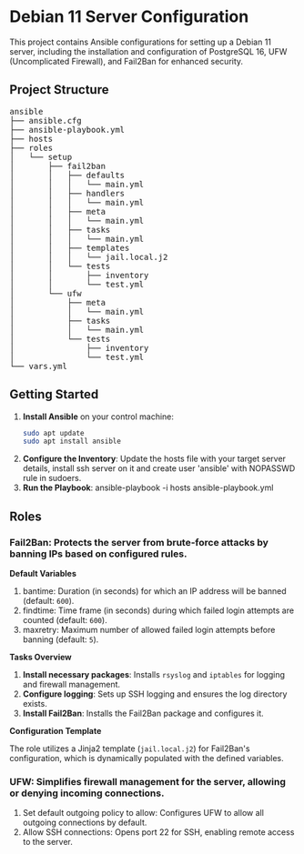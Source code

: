 # Debian 11 Server Configuration

This project contains Ansible configurations for setting up a Debian 11 server, including the installation and configuration of PostgreSQL 16, UFW (Uncomplicated Firewall), and Fail2Ban for enhanced security.

## Project Structure

<pre>
ansible  
├── ansible.cfg
├── ansible-playbook.yml 
├── hosts
├── roles
│   └── setup
│       ├── fail2ban
│       │   ├── defaults
│       │   │   └── main.yml
│       │   ├── handlers
│       │   │   └── main.yml 
│       │   ├── meta
│       │   │   └── main.yml
│       │   ├── tasks
│       │   │   └── main.yml
│       │   ├── templates
│       │   │   └── jail.local.j2
│       │   └── tests
│       │       ├── inventory
│       │       └── test.yml
│       └── ufw
│           ├── meta
│           │   └── main.yml
│           ├── tasks
│           │   └── main.yml
│           └── tests
│               ├── inventory
│               └── test.yml
└── vars.yml
</pre>


## Getting Started

1. **Install Ansible** on your control machine:
   ```bash
   sudo apt update
   sudo apt install ansible
2. **Configure the Inventory**:
    Update the hosts file with your target server details, install ssh server on it and create user 'ansible' with NOPASSWD rule in sudoers.
3. **Run the Playbook**:
   ansible-playbook -i hosts ansible-playbook.yml

## Roles
### Fail2Ban: Protects the server from brute-force attacks by banning IPs based on configured rules.
**Default Variables**

1. bantime: Duration (in seconds) for which an IP address will be banned (default: `600`).
2. findtime: Time frame (in seconds) during which failed login attempts are counted (default: `600`).
3. maxretry: Maximum number of allowed failed login attempts before banning (default: `5`).

**Tasks Overview**

1. **Install necessary packages**: Installs `rsyslog` and `iptables` for logging and firewall management.
2. **Configure logging**: Sets up SSH logging and ensures the log directory exists.
3. **Install Fail2Ban**: Installs the Fail2Ban package and configures it.

**Configuration Template**

The role utilizes a Jinja2 template (`jail.local.j2`) for Fail2Ban's configuration, which is dynamically populated with the defined variables.

### UFW: Simplifies firewall management for the server, allowing or denying incoming connections.
1. Set default outgoing policy to allow: Configures UFW to allow all outgoing connections by default.
2. Allow SSH connections: Opens port 22 for SSH, enabling remote access to the server.

